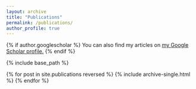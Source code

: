 ```yaml
---
layout: archive
title: "Publications"
permalink: /publications/
author_profile: true
---
```


{% if author.googlescholar %}
  You can also find my articles on <u><a href="{https://scholar.google.com/citations?user=xQFdaysAAAAJ&hl=en&oi=ao}">my Google Scholar profile</a>.</u>
{% endif %}

{% include base_path %}

{% for post in site.publications reversed %}
  {% include archive-single.html %}
{% endfor %}
